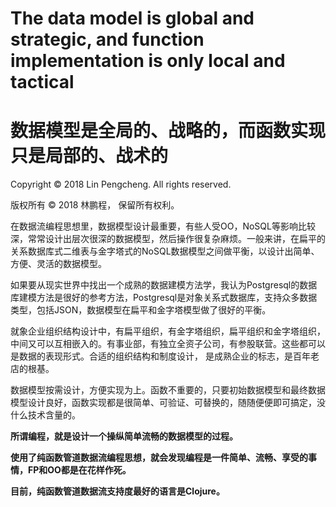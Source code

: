 # The data model is global and strategic, and function implementation is only local and tactical

# 数据模型是全局的、战略的，而函数实现只是局部的、战术的

Copyright © 2018 Lin Pengcheng. All rights reserved.

版权所有 © 2018 林鹏程， 保留所有权利。

在数据流编程思想里，数据模型设计最重要，有些人受OO，NoSQL等影响比较深，常常设计出层次很深的数据模型，然后操作很复杂麻烦。一般来讲，在扁平的关系数据库式二维表与金字塔式的NoSQL数据模型之间做平衡，以设计出简单、方便、灵活的数据模型。

如果要从现实世界中找出一个成熟的数据建模方法学，我认为Postgresql的数据库建模方法是很好的参考方法，Postgresql是对象关系式数据库，支持众多数据类型，包括JSON，数据模型在扁平和金字塔模型做了很好的平衡。

就象企业组织结构设计中，有扁平组织，有金字塔组织，扁平组织和金字塔组织，中间又可以互相嵌入的。有事业部，有独立全资子公司，有参股联营。这些都可以是数据的表现形式。合适的组织结构和制度设计， 是成熟企业的标志，是百年老店的根基。

数据模型按需设计，方便实现为上。函数不重要的，只要初始数据模型和最终数据模型设计良好，函数实现都是很简单、可验证、可替换的，随随便便即可搞定，没什么技术含量的。

**所谓编程，就是设计一个操纵简单流畅的数据模型的过程。**

**使用了纯函数管道数据流编程思想，就会发现编程是一件简单、流畅、享受的事情，FP和OO都是在花样作死。**

**目前，纯函数管道数据流支持度最好的语言是Clojure。**
